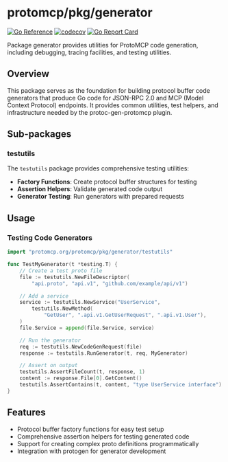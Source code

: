 # protomcp/pkg/generator

[![Go Reference][godoc-badge]][godoc-link]
[![codecov][codecov-badge]][codecov-link]
[![Go Report Card][goreport-badge]][goreport-link]

Package generator provides utilities for ProtoMCP code generation, including
debugging, tracing facilities, and testing utilities.

## Overview

This package serves as the foundation for building protocol buffer code
generators that produce Go code for JSON-RPC 2.0 and MCP (Model Context
Protocol) endpoints. It provides common utilities, test helpers, and
infrastructure needed by the protoc-gen-protomcp plugin.

## Sub-packages

### testutils

The `testutils` package provides comprehensive testing utilities:

- **Factory Functions**: Create protocol buffer structures for testing
- **Assertion Helpers**: Validate generated code output
- **Generator Testing**: Run generators with prepared requests

## Usage

### Testing Code Generators

```go
import "protomcp.org/protomcp/pkg/generator/testutils"

func TestMyGenerator(t *testing.T) {
    // Create a test proto file
    file := testutils.NewFileDescriptor(
        "api.proto", "api.v1", "github.com/example/api/v1")

    // Add a service
    service := testutils.NewService("UserService",
        testutils.NewMethod(
            "GetUser", ".api.v1.GetUserRequest", ".api.v1.User"),
    )
    file.Service = append(file.Service, service)

    // Run the generator
    req := testutils.NewCodeGenRequest(file)
    response := testutils.RunGenerator(t, req, MyGenerator)

    // Assert on output
    testutils.AssertFileCount(t, response, 1)
    content := response.File[0].GetContent()
    testutils.AssertContains(t, content, "type UserService interface")
}
```

## Features

- Protocol buffer factory functions for easy test setup
- Comprehensive assertion helpers for testing generated code
- Support for creating complex proto definitions programmatically
- Integration with protogen for generator development

[godoc-badge]: https://pkg.go.dev/badge/protomcp.org/protomcp/pkg/generator.svg
[godoc-link]: https://pkg.go.dev/protomcp.org/protomcp/pkg/generator
[codecov-badge]: https://codecov.io/gh/protomcp/protomcp/graph/badge.svg?flag=generator
[codecov-link]: https://codecov.io/gh/protomcp/protomcp?flag=generator
[goreport-badge]: https://goreportcard.com/badge/protomcp.org/protomcp
[goreport-link]: https://goreportcard.com/report/protomcp.org/protomcp
